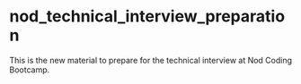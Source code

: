 # nod_technical_interview_preparation
This is the new material to prepare for the technical interview at Nod Coding Bootcamp.
